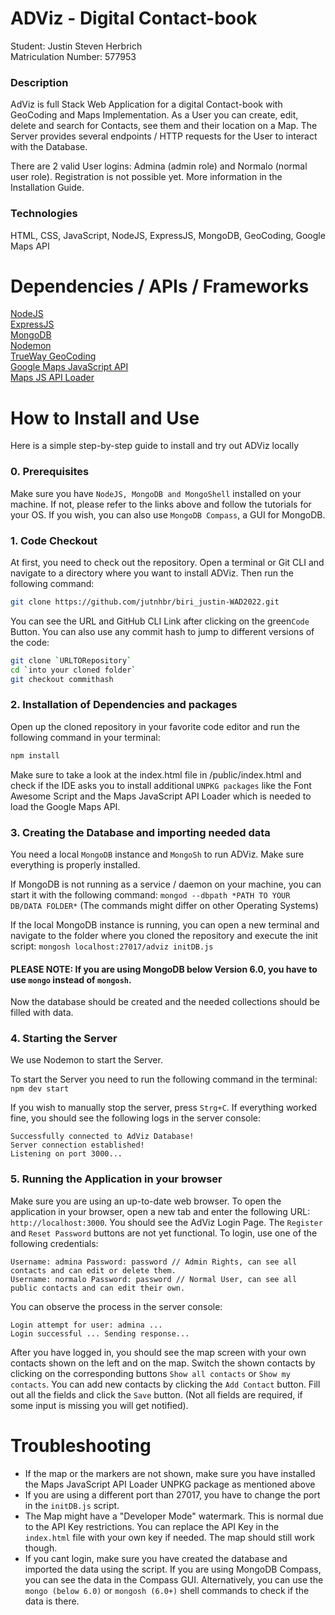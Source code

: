 # ADViz - Digital Contact-book

Student: Justin Steven Herbrich \
Matriculation Number: 577953 

### Description
AdViz is full Stack Web Application for a digital Contact-book with GeoCoding and Maps Implementation.
As a User you can create, edit, delete and search for Contacts, see them and their location on a Map. The Server provides 
several endpoints / HTTP requests for the User to interact with the Database.

There are 2 valid User logins: Admina (admin role) and Normalo (normal user role). Registration is not possible yet.
More information in the Installation Guide.
### Technologies
HTML, CSS, JavaScript, NodeJS, ExpressJS, MongoDB, GeoCoding, Google Maps API

# Dependencies / APIs / Frameworks

[NodeJS](https://nodejs.org/en/) \
[ExpressJS](https://expressjs.com/) \
[MongoDB](https://www.mongodb.com/) \
[Nodemon](https://nodemon.io/) \
[TrueWay GeoCoding](https://rapidapi.com/trueway/api/trueway-geocoding/) \
[Google Maps JavaScript API](https://developers.google.com/maps/documentation/javascript/overview) \
[Maps JS API Loader](https://www.npmjs.com/package/@googlemaps/js-api-loader)

# How to Install and Use
Here is a simple step-by-step guide to install and try out ADViz locally
### 0. Prerequisites
Make sure you have ````NodeJS, MongoDB and MongoShell```` installed on your machine. If not, please refer to the links above 
and follow the tutorials for your OS.
If you wish, you can also use ````MongoDB Compass````, a GUI for MongoDB.

### 1. Code Checkout
At first, you need to check out the repository. Open a terminal or Git CLI and navigate to a directory where you want to install ADViz.
Then run the following command:
```bash
git clone https://github.com/jutnhbr/biri_justin-WAD2022.git
```
You can see the URL and GitHub CLI Link after clicking on the green````Code```` Button. You can also use any commit hash
to jump to different versions of the code:
```bash
git clone `URLTORepository`
cd `into your cloned folder`
git checkout commithash
```
### 2. Installation of Dependencies and packages
Open up the cloned repository in your favorite code editor and run the following command in your terminal:
```bash 
npm install
``` 
Make sure to take a look at the index.html file in /public/index.html and check
if the IDE asks you to install additional ```UNPKG packages``` like the Font Awesome Script and the Maps JavaScript API Loader which is needed to load the Google Maps API.

### 3. Creating the Database and importing needed data
You need a local ```MongoDB``` instance and ```MongoSh``` to run ADViz. Make sure everything is properly installed. 

If MongoDB is not running as a service / daemon on your machine, you can start it with the following command:
```mongod --dbpath *PATH TO YOUR DB/DATA FOLDER*``` (The commands might differ on other Operating Systems)

If the local MongoDB instance is running, you can open a new terminal and navigate to the folder where you cloned the repository
and execute the init script:
```mongosh localhost:27017/adviz initDB.js ```
#### PLEASE NOTE: If you are using MongoDB below Version 6.0, you have to use ```mongo``` instead of ```mongosh```.

Now the database should be created and the needed collections should be filled with data. 

### 4. Starting the Server
We use Nodemon to start the Server.

To start the Server you need to run the following command in the terminal:  
```npm dev start```

If you wish to manually stop the server, press ```Strg+C```. If everything worked fine, 
you should see the following logs in the server console:
```
Successfully connected to AdViz Database!
Server connection established! 
Listening on port 3000... 
```
### 5. Running the Application in your browser
Make sure you are using an up-to-date web browser. To open the application in your browser, open a new tab and enter the following URL:
```http://localhost:3000```. You should see the AdViz Login Page. The ```Register``` and ```Reset Password``` buttons are not yet functional.
To login, use one of the following credentials:
```
Username: admina Password: password // Admin Rights, can see all contacts and can edit or delete them.
Username: normalo Password: password // Normal User, can see all public contacts and can edit their own.
```
You can observe the process in the server console:
```
Login attempt for user: admina ...
Login successful ... Sending response...
```
After you have logged in, you should see the map screen with your own contacts shown on the left and on the map.
Switch the shown contacts by clicking on the corresponding buttons ```Show all contacts``` or ```Show my contacts```.
You can add new contacts by clicking the ```Add Contact``` button. Fill out all the fields and click the ```Save``` button.
(Not all fields are required, if some input is missing you will get notified).

# Troubleshooting
- If the map or the markers are not shown, make sure you have installed the Maps JavaScript API Loader UNPKG package as mentioned above
- If you are using a different port than 27017, you have to change the port in the ```initDB.js``` script.
- The Map might have a "Developer Mode" watermark. This is normal due to the API Key restrictions. You can replace the API Key in the ```index.html``` file with your own key if needed. The map should still work though.
- If you cant login, make sure you have created the database and imported the data using the script. If you are using MongoDB Compass, you can see the data in the Compass GUI. Alternatively, you can use the ```mongo (below 6.0)``` or ```mongosh (6.0+)``` shell commands to check if the data is there.